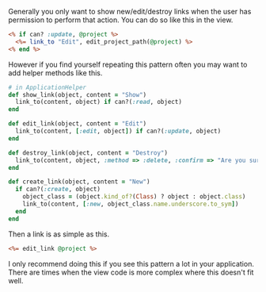 Generally you only want to show new/edit/destroy links when the user has permission to perform that action. You can do so like this in the view.

```rhtml
<% if can? :update, @project %>
  <%= link_to "Edit", edit_project_path(@project) %>
<% end %>
```

However if you find yourself repeating this pattern often you may want to add helper methods like this.

```ruby
# in ApplicationHelper
def show_link(object, content = "Show")
  link_to(content, object) if can?(:read, object)
end

def edit_link(object, content = "Edit")
  link_to(content, [:edit, object]) if can?(:update, object)
end

def destroy_link(object, content = "Destroy")
  link_to(content, object, :method => :delete, :confirm => "Are you sure?") if can?(:destroy, object)
end

def create_link(object, content = "New")
  if can?(:create, object)
    object_class = (object.kind_of?(Class) ? object : object.class)
    link_to(content, [:new, object_class.name.underscore.to_sym])
  end
end
```

Then a link is as simple as this.

```rhtml
<%= edit_link @project %>
```

I only recommend doing this if you see this pattern a lot in your application. There are times when the view code is more complex where this doesn't fit well.